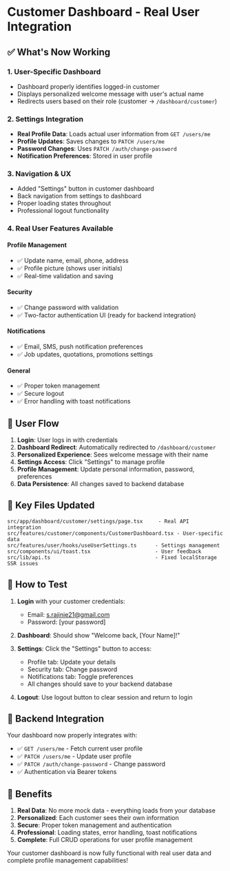 # Customer Dashboard - Real User Integration

## ✅ What's Now Working

### 1. **User-Specific Dashboard**
- Dashboard properly identifies logged-in customer
- Displays personalized welcome message with user's actual name
- Redirects users based on their role (customer → `/dashboard/customer`)

### 2. **Settings Integration**
- **Real Profile Data**: Loads actual user information from `GET /users/me`
- **Profile Updates**: Saves changes to `PATCH /users/me`
- **Password Changes**: Uses `PATCH /auth/change-password`
- **Notification Preferences**: Stored in user profile

### 3. **Navigation & UX**
- Added "Settings" button in customer dashboard
- Back navigation from settings to dashboard
- Proper loading states throughout
- Professional logout functionality

### 4. **Real User Features Available**

#### Profile Management
- ✅ Update name, email, phone, address
- ✅ Profile picture (shows user initials)
- ✅ Real-time validation and saving

#### Security
- ✅ Change password with validation
- ✅ Two-factor authentication UI (ready for backend integration)

#### Notifications
- ✅ Email, SMS, push notification preferences
- ✅ Job updates, quotations, promotions settings

#### General
- ✅ Proper token management
- ✅ Secure logout
- ✅ Error handling with toast notifications

## 🔄 User Flow

1. **Login**: User logs in with credentials
2. **Dashboard Redirect**: Automatically redirected to `/dashboard/customer`
3. **Personalized Experience**: Sees welcome message with their name
4. **Settings Access**: Click "Settings" to manage profile
5. **Profile Management**: Update personal information, password, preferences
6. **Data Persistence**: All changes saved to backend database

## 🎯 Key Files Updated

```
src/app/dashboard/customer/settings/page.tsx     - Real API integration
src/features/customer/components/CustomerDashboard.tsx - User-specific data
src/features/user/hooks/useUserSettings.ts      - Settings management
src/components/ui/toast.tsx                     - User feedback
src/lib/api.ts                                  - Fixed localStorage SSR issues
```

## 🧪 How to Test

1. **Login** with your customer credentials:
   - Email: s.rajinie21@gmail.com
   - Password: [your password]

2. **Dashboard**: Should show "Welcome back, [Your Name]!"

3. **Settings**: Click the "Settings" button to access:
   - Profile tab: Update your details
   - Security tab: Change password
   - Notifications tab: Toggle preferences
   - All changes should save to your backend database

4. **Logout**: Use logout button to clear session and return to login

## 🔧 Backend Integration

Your dashboard now properly integrates with:
- ✅ `GET /users/me` - Fetch current user profile
- ✅ `PATCH /users/me` - Update user profile
- ✅ `PATCH /auth/change-password` - Change password
- ✅ Authentication via Bearer tokens

## 🚀 Benefits

1. **Real Data**: No more mock data - everything loads from your database
2. **Personalized**: Each customer sees their own information
3. **Secure**: Proper token management and authentication
4. **Professional**: Loading states, error handling, toast notifications
5. **Complete**: Full CRUD operations for user profile management

Your customer dashboard is now fully functional with real user data and complete profile management capabilities!
